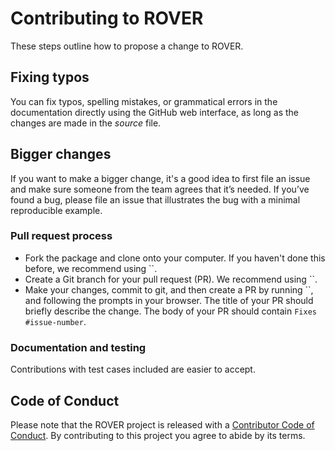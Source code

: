 # Contributing to ROVER

These steps outline how to propose a change to ROVER.

## Fixing typos

You can fix typos, spelling mistakes, or grammatical errors in the documentation directly using the GitHub web interface, as long as the changes are made in the _source_ file.

## Bigger changes

If you want to make a bigger change, it's a good idea to first file an issue and make sure someone from the team agrees that it’s needed. If you’ve found a bug, please file an issue that illustrates the bug with a minimal reproducible example.

### Pull request process

*   Fork the package and clone onto your computer. If you haven't done this before, we recommend using ``.
*   Create a Git branch for your pull request (PR). We recommend using ``.
*   Make your changes, commit to git, and then create a PR by running ``, and following the prompts in your browser.
    The title of your PR should briefly describe the change.
    The body of your PR should contain `Fixes #issue-number`.

### Documentation and testing

Contributions with test cases included are easier to accept.

## Code of Conduct

Please note that the ROVER project is released with a [Contributor Code of Conduct](../CODE_OF_CONDUCT.md). By contributing to this
project you agree to abide by its terms.
